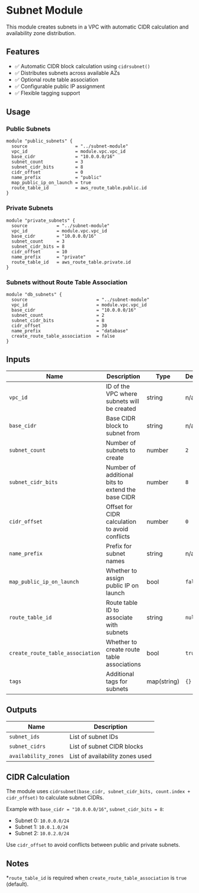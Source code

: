 # Subnet Module

This module creates subnets in a VPC with automatic CIDR calculation and availability zone distribution.

## Features

- ✅ Automatic CIDR block calculation using `cidrsubnet()`
- ✅ Distributes subnets across available AZs
- ✅ Optional route table association
- ✅ Configurable public IP assignment
- ✅ Flexible tagging support

## Usage

### Public Subnets
```hcl
module "public_subnets" {
  source                  = "../subnet-module"
  vpc_id                  = module.vpc.vpc_id
  base_cidr               = "10.0.0.0/16"
  subnet_count            = 3
  subnet_cidr_bits        = 8
  cidr_offset             = 0
  name_prefix             = "public"
  map_public_ip_on_launch = true
  route_table_id          = aws_route_table.public.id
}
```

### Private Subnets
```hcl
module "private_subnets" {
  source           = "../subnet-module"
  vpc_id           = module.vpc.vpc_id
  base_cidr        = "10.0.0.0/16"
  subnet_count     = 3
  subnet_cidr_bits = 8
  cidr_offset      = 10
  name_prefix      = "private"
  route_table_id   = aws_route_table.private.id
}
```

### Subnets without Route Table Association
```hcl
module "db_subnets" {
  source                          = "../subnet-module"
  vpc_id                          = module.vpc.vpc_id
  base_cidr                       = "10.0.0.0/16"
  subnet_count                    = 2
  subnet_cidr_bits                = 8
  cidr_offset                     = 30
  name_prefix                     = "database"
  create_route_table_association  = false
}
```

## Inputs

| Name | Description | Type | Default | Required |
|------|-------------|------|---------|----------|
| `vpc_id` | ID of the VPC where subnets will be created | string | n/a | ✅ Yes |
| `base_cidr` | Base CIDR block to subnet from | string | n/a | ✅ Yes |
| `subnet_count` | Number of subnets to create | number | `2` | ❌ No |
| `subnet_cidr_bits` | Number of additional bits to extend the base CIDR | number | `8` | ❌ No |
| `cidr_offset` | Offset for CIDR calculation to avoid conflicts | number | `0` | ❌ No |
| `name_prefix` | Prefix for subnet names | string | n/a | ✅ Yes |
| `map_public_ip_on_launch` | Whether to assign public IP on launch | bool | `false` | ❌ No |
| `route_table_id` | Route table ID to associate with subnets | string | `null` | ❌ No* |
| `create_route_table_association` | Whether to create route table associations | bool | `true` | ❌ No |
| `tags` | Additional tags for subnets | map(string) | `{}` | ❌ No |

## Outputs

| Name | Description |
|------|-------------|
| `subnet_ids` | List of subnet IDs |
| `subnet_cidrs` | List of subnet CIDR blocks |
| `availability_zones` | List of availability zones used |

## CIDR Calculation

The module uses `cidrsubnet(base_cidr, subnet_cidr_bits, count.index + cidr_offset)` to calculate subnet CIDRs.

Example with `base_cidr = "10.0.0.0/16"`, `subnet_cidr_bits = 8`:
- Subnet 0: `10.0.0.0/24`
- Subnet 1: `10.0.1.0/24`
- Subnet 2: `10.0.2.0/24`

Use `cidr_offset` to avoid conflicts between public and private subnets.

## Notes

*`route_table_id` is required when `create_route_table_association` is `true` (default).